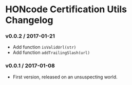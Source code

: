 HONcode Certification Utils Changelog
=====================================

### v0.0.2 / 2017-01-21

  - Add function `isValidUrl(str)`
  - Add function `addTrailingSlash(url)`

### v0.0.1 / 2017-01-08

  - First version, released on an unsuspecting world.
